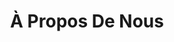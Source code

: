 ---
title: "À Propos De Nous"
description: "Le duo Adriano et Marie-Claude a toujours rêvé de posséder leur propre restaurant et d'avoir une entreprise familiale. Le restaurant North Glengarry incarne cette atmosphère familiale."
layout: "about"

heading1: "Nous aimons ce que nous faisons."

aboutus: "<p>Le duo Adriano et Marie-Claude a toujours rêvé de posséder leur propre restaurant et d'avoir une entreprise familiale. Lorsque la chance est venue d'acheter le moulin à farine historique d'Alexandria, en Ontario, ils ont sauté sur l'occasion! Ils ont quitté leur ancien emploi et se sont lancés dans la réalisation de leur rêve avec énergie et passion.</p><br>
<p>«Le travail acharné et le dévouement sont au cœur de ce que nous faisons», ont déclaré Adriano et Marie-Claude, expliquant comment ils veulent élever leurs 5 enfants dans cette mentalité, en travaillant ensemble en famille.</p><br>
<p>Né dans une petite ville chaleureuse et soudée, le restaurant The North Glengarry incarne cette atmosphère familiale. Vous découvrirez la nature chaleureuse de l'entreprise familiale en voyant Adriano et Marie-Claude entrer et sortir de la cuisine, interagir avec les clients et diriger leur personnel acharné et amical pour servir de la bonne nourriture à des gens formidables.</p><br>"

heading2: "Notre Histoire"

ourhistory: "<p>Construit en 1819, la structure du restaurant est le plus ancien bâtiment debout d'Alexandria. Surnommé le «Priest’s Mill», il servait à l’origine de moulin à farine, construit par le père immigrant écossais Alexander Macdonnell, qui a également fondé la paroisse Saint-Raphaël et a inspiré le nom de la ville d’Alexandria.</p>
<br>
<p>Le bâtiment est resté résistant à de multiples incendies car il a servi de moulin à farine, à pierre et à rouleaux au cours des 150 années suivantes. Dans les années 1970, le bâtiment a été rénové en restaurant, prenant finalement le nom que vous voyez aujourd'hui: «The North Glengarry».</p>
<br>
<p>L'image du moulin historique reste préservée dans notre pittoresque patio, le seul du genre dans la région! Venez déguster un délicieux repas avec vue sur l'ancien barrage et la voie navigable en pierre. Laissez-vous bercer par le son paisible de la cascade, alimentée par la rivière Garry et l'étang Mill à proximité.</p>"
---